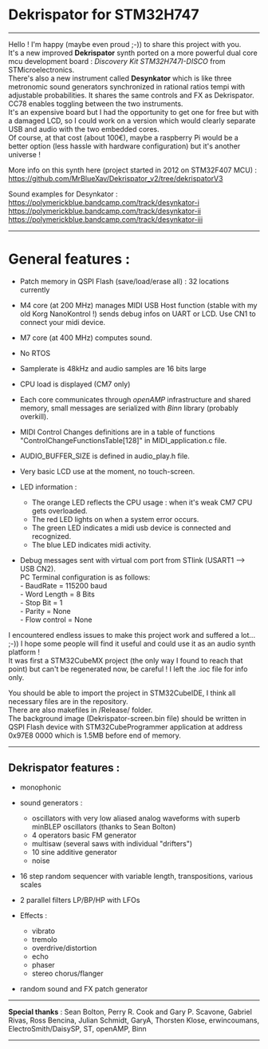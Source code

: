 
# Dekrispator for STM32H747

----

Hello ! I'm happy (maybe even proud ;-)) to share this project with you.  
It's a new improved **Dekrispator** synth ported on a more powerful dual core mcu development board : *Discovery Kit STM32H747I-DISCO* from STMicroelectronics.  
There's also a new instrument called **Desynkator** which is like three metronomic sound generators synchronized in rational ratios tempi with adjustable probabilities. It shares the same controls and FX as Dekrispator. CC78 enables toggling between the two instruments.  
It's an expensive board but I had the opportunity to get one for free but with a damaged LCD, so I could work on a version which would clearly separate USB and audio with the two embedded cores.  
Of course, at that cost (about 100€), maybe a raspberry Pi would be a better option (less hassle with hardware configuration) but it's another universe !

More info on this synth here (project started in 2012 on STM32F407 MCU) : https://github.com/MrBlueXav/Dekrispator_v2/tree/dekrispatorV3

Sound examples for Desynkator :   
https://polymerickblue.bandcamp.com/track/desynkator-i  
https://polymerickblue.bandcamp.com/track/desynkator-ii  
https://polymerickblue.bandcamp.com/track/desynkator-iii  

----

# General features :

* Patch memory in QSPI Flash (save/load/erase all) : 32 locations currently
* M4 core (at 200 MHz) manages MIDI USB Host function (stable with my old Korg NanoKontrol !) sends debug infos on UART or LCD. Use CN1 to connect your midi device.
* M7 core (at 400 MHz) computes sound.      
* No RTOS
* Samplerate is 48kHz and audio samples are 16 bits large      
* CPU load is displayed (CM7 only)
* Each core communicates through *openAMP* infrastructure and shared memory, small messages are serialized with *Binn* library (probably overkill).    
* MIDI Control Changes definitions are in a table of functions "ControlChangeFunctionsTable[128]" in MIDI_application.c file.
* AUDIO_BUFFER_SIZE is defined in audio_play.h file.
* Very basic LCD use at the moment, no touch-screen. 
* LED information :
	* The orange LED reflects the CPU usage : when it's weak CM7 CPU gets overloaded.  
	* The red LED lights on when a system error occurs.  
	* The green LED indicates a midi usb device is connected and recognized.  
	* The blue LED indicates midi activity.  

* Debug messages sent with virtual com port from STlink (USART1 --> USB CN2).  
		PC Terminal configuration is as follows:   
	      - BaudRate = 115200 baud      
	      - Word Length = 8 Bits     
	      - Stop Bit = 1      
	      - Parity = None      
	      - Flow control = None   
     

I encountered endless issues to make this project work and suffered a lot... ;-)) I hope some people will find it useful and could use it as an audio synth platform !  
It was first a STM32CubeMX project (the only way I found to reach that point) but can't be regenerated now, be careful ! I left the .ioc file for info only.  


You should be able to import the project in STM32CubeIDE, I think all necessary files are in the repository.  
There are also makefiles in /Release/ folder.   
The background image (Dekrispator-screen.bin file) should be written in QSPI Flash device with STM32CubeProgrammer application at address 0x97E8 0000 which is 1.5MB before end of memory.

----

## Dekrispator features :

* monophonic  
* sound generators :  
	* oscillators with very low aliased analog waveforms with superb minBLEP oscillators (thanks to Sean Bolton)  
	* 4 operators basic FM generator  
	* multisaw (several saws with individual "drifters")  
	* 10 sine additive generator  
	* noise  
 * 16 step random sequencer with variable length, transpositions, various scales    
 * 2 parallel filters LP/BP/HP with LFOs
 * Effects : 
	* vibrato  
	* tremolo  
	* overdrive/distortion  
	* echo  
	* phaser  
	* stereo chorus/flanger  
	
 * random sound and FX patch generator
 	
----

**Special thanks** : Sean Bolton, Perry R. Cook and Gary P. Scavone, Gabriel Rivas, Ross Bencina, Julian Schmidt, GaryA, Thorsten Klose, erwincoumans, ElectroSmith/DaisySP, ST, openAMP, Binn

---- 


